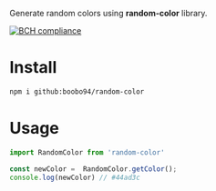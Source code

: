 Generate random colors using **random-color** library.

[![BCH compliance](https://bettercodehub.com/edge/badge/boobo94/random-color?branch=main)](https://bettercodehub.com/)

# Install

```sh
npm i github:boobo94/random-color
```

# Usage

```js
import RandomColor from 'random-color'

const newColor =  RandomColor.getColor();
console.log(newColor) // #44ad3c
```
